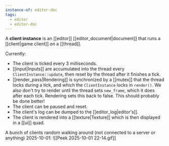 ```yaml
---
instance-of: editor-doc
tags:
  - editor
  - editor-doc
---
```

A **client instance** is an [[editor]] [[editor_document|document]] that runs a [[client|game client]] on a [[thread]].

Currently:
* The client is ticked every 3 milliseconds. 
* [[input|Inputs]] are accumulated into the thread every `ClientInstance::update`, then reset by the thread after it finishes a tick.
* [[render_pass|Rendering]] is synchronized by a [[mutex]] that the thread locks during a tick, and which the `ClientInstance` locks in `render()`.  We also don't try to render until the thread sets `new_frame`, which it does after each tick. Rendering sets this back to false. This should probably be done better!
* The client can be paused and reset.
* The client's log can be dumped to the [[editor_log|editor's]].
* The client is rendered into a [[texture|Texture]] which is then displayed in a [[ui]] quad.


A bunch of clients random walking around (not connected to a server or anything) 2025-10-01: 
![[Peek 2025-10-01 22-14.gif]]
